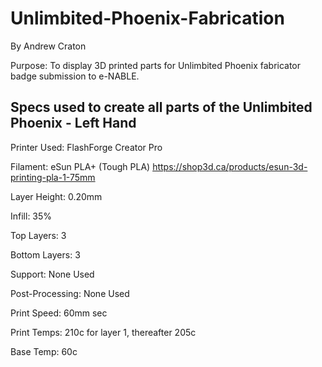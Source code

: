 # Unlimbited-Phoenix-Fabrication
By Andrew Craton

Purpose: To display 3D printed parts for Unlimbited Phoenix fabricator badge submission to e-NABLE.

Specs used to create all parts of the Unlimbited Phoenix - Left Hand
--------------------------------------------------------------------
Printer Used: FlashForge Creator Pro

Filament: eSun PLA+ (Tough PLA) https://shop3d.ca/products/esun-3d-printing-pla-1-75mm

Layer Height: 0.20mm

Infill: 35%

Top Layers: 3

Bottom Layers: 3

Support: None Used

Post-Processing: None Used

Print Speed: 60mm sec

Print Temps: 210c for layer 1, thereafter 205c

Base Temp: 60c



